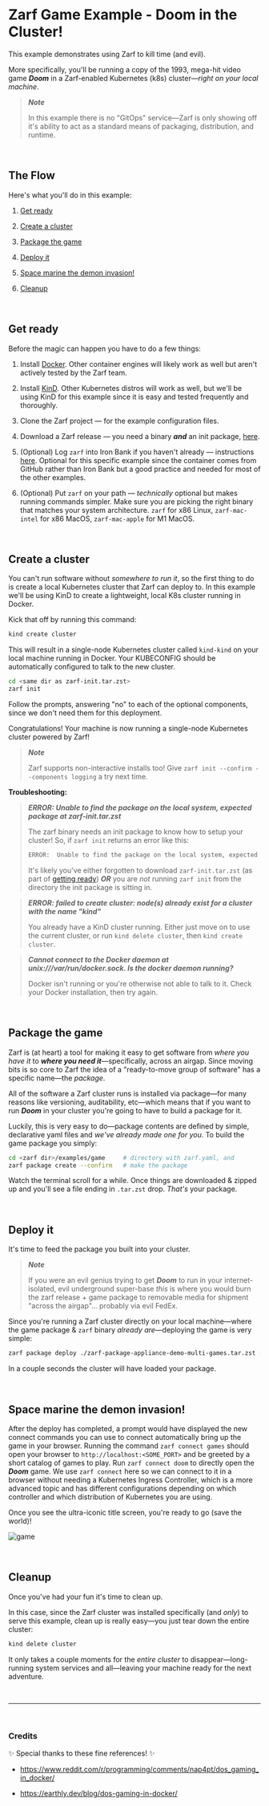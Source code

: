 # Zarf Game Example - Doom in the Cluster!

This example demonstrates using Zarf to kill time (and evil).

More specifically, you'll be running a copy of the 1993, mega-hit video game _**Doom**_ in a Zarf-enabled Kubernetes (k8s) cluster&mdash;_right on your local machine_.

> _**Note**_
>
> In this example there is no "GitOps" service&mdash;Zarf is only showing off it's ability to act as a standard means of packaging, distribution, and runtime.

&nbsp;


## The Flow


Here's what you'll do in this example:

1. [Get ready](#get-ready)

1. [Create a cluster](#create-a-cluster)

1. [Package the game](#package-the-game)

1. [Deploy it](#deploy-it)

1. [Space marine the demon invasion!](#space-marine-the-demon-invasion)

1. [Cleanup](#cleanup)

&nbsp;


## Get ready


Before the magic can happen you have to do a few things:

1. Install [Docker](https://docs.docker.com/get-docker/). Other container engines will likely work as well but aren't actively tested by the Zarf team.

1. Install [KinD](https://github.com/kubernetes-sigs/kind). Other Kubernetes distros will work as well, but we'll be using KinD for this example since it is easy and tested frequently and thoroughly.

1. Clone the Zarf project &mdash; for the example configuration files.

1. Download a Zarf release &mdash; you need a binary _**and**_ an init package, [here](../../docs/workstation.md#just-gimmie-zarf).

1. (Optional) Log `zarf` into Iron Bank if you haven't already &mdash; instructions [here](../../docs/ironbank.md#2-configure-zarf-the-use-em). Optional for this specific example since the container comes from GitHub rather than Iron Bank but a good practice and needed for most of the other examples.

1. (Optional) Put `zarf` on your path &mdash; _technically_ optional but makes running commands simpler. Make sure you are picking the right binary that matches your system architecture. `zarf` for x86 Linux, `zarf-mac-intel` for x86 MacOS, `zarf-mac-apple` for M1 MacOS.

&nbsp;


## Create a cluster

You can't run software without _somewhere to run it_, so the first thing to do is create a local Kubernetes cluster that Zarf can deploy to. In this example we'll be using KinD to create a lightweight, local K8s cluster running in Docker.

Kick that off by running this command:

```sh
kind create cluster
```

This will result in a single-node Kubernetes cluster called `kind-kind` on your local machine running in Docker. Your KUBECONFIG should be automatically configured to talk to the new cluster.

```sh
cd <same dir as zarf-init.tar.zst>
zarf init
```

Follow the prompts, answering "no" to each of the optional components, since we don't need them for this deployment.

Congratulations!  Your machine is now running a single-node Kubernetes cluster powered by Zarf!

 > _**Note**_
 >
 > Zarf supports non-interactive installs too! Give `zarf init --confirm --components logging` a try next time.

**Troubleshooting:**

> _**ERROR:  Unable to find the package on the local system, expected package at zarf-init.tar.zst**_
>
> The zarf binary needs an init package to know how to setup your cluster! So, if `zarf init` returns an error like this:
> ```sh
> ERROR:  Unable to find the package on the local system, expected package at zarf-init.tar.zst
> ```
> It's likely you've either forgotten to download `zarf-init.tar.zst` (as part of [getting ready](#get-ready)) _**OR**_ you are _not_ running `zarf init` from the directory the init package is sitting in.

> _**ERROR: failed to create cluster: node(s) already exist for a cluster with the name "kind"**_
>
> You already have a KinD cluster running. Either just move on to use the current cluster, or run `kind delete cluster`, then `kind create cluster`.

> _**Cannot connect to the Docker daemon at unix:///var/run/docker.sock. Is the docker daemon running?**_
>
> Docker isn't running or you're otherwise not able to talk to it. Check your Docker installation, then try again.

&nbsp;


## Package the game


Zarf is (at heart) a tool for making it easy to get software from _where you have it_ to _**where you need it**_&mdash;specifically, across an airgap. Since moving bits is so core to Zarf the idea of a "ready-to-move group of software" has a specific name&mdash;the _package_.

All of the software a Zarf cluster runs is installed via package&mdash;for many reasons like versioning, auditability, etc&mdash;which means that if you want to run _**Doom**_ in your cluster you're going to have to build a package for it.

Luckily, this is very easy to do&mdash;package contents are defined by simple, declarative yaml files and _we've already made one for you_. To build the game package you simply:

```sh
cd <zarf dir>/examples/game     # directory with zarf.yaml, and
zarf package create --confirm   # make the package
```

Watch the terminal scroll for a while. Once things are downloaded & zipped up and you'll see a file ending in `.tar.zst` drop.  _That's_ your package.

&nbsp;


## Deploy it


It's time to feed the package you built into your cluster.

> _**Note**_
>
> If you were an evil genius trying to get _**Doom**_ to run in your internet-isolated, evil underground super-base _this_ is where you would burn the zarf release + game package to removable media for shipment "across the airgap"... probably via evil FedEx.

Since you're running a Zarf cluster directly on your local machine&mdash;where the game package & `zarf` binary _already are_&mdash;deploying the game is very simple:

```sh
zarf package deploy ./zarf-package-appliance-demo-multi-games.tar.zst --confirm
```

In a couple seconds the cluster will have loaded your package.

&nbsp;

## Space marine the demon invasion!

After the deploy has completed, a prompt would have displayed the new connect commands you can use to connect automatically bring up the game in your browser. Running the command `zarf connect games` should open your browser to `http://localhost:<SOME_PORT>` and be greeted by a short catalog of games to play. Run `zarf connect doom` to directly open the _**Doom**_ game. We use `zarf connect` here so we can connect to it in a browser without needing a Kubernetes Ingress Controller, which is a more advanced topic and has different configurations depending on which controller and which distribution of Kubernetes you are using.

Once you see the ultra-iconic title screen, you're ready to go (save the world)!

![game](img/game.png)

&nbsp;

## Cleanup


Once you've had your fun it's time to clean up.

In this case, since the Zarf cluster was installed specifically (and _only_) to serve this example, clean up is really easy&mdash;you just tear down the entire cluster:

```sh
kind delete cluster
```

It only takes a couple moments for the _entire cluster_ to disappear&mdash;long-running system services and all&mdash;leaving your machine ready for the next adventure.

&nbsp;

---

&nbsp;

### Credits

:sparkles: Special thanks to these fine references! :sparkles:

- https://www.reddit.com/r/programming/comments/nap4pt/dos_gaming_in_docker/

- https://earthly.dev/blog/dos-gaming-in-docker/
